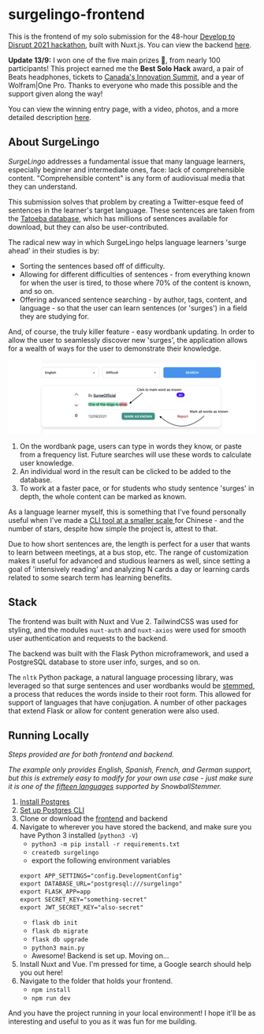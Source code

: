 # surgelingo-frontend
This is the frontend of my solo submission for the 48-hour [Develop to Disrupt 2021 hackathon](https://develop-to-disrupt.devpost.com/), built with Nuxt.js. You can view the backend [here](https://github.com/Destaq/surgelingo-backend).

**Update 13/9:** I won one of the five main prizes :tada:, from nearly 100 participants! This project earned me the **Best Solo Hack** award, a pair of Beats headphones, tickets to [Canada's Innovation Summit](https://www.corridorsummit.ca/), and a year of Wolfram|One Pro. Thanks to everyone who made this possible and the support given along the way!

You can view the winning entry page, with a video, photos, and a more detailed description [here](https://devpost.com/software/surgelingo).

## About SurgeLingo
_SurgeLingo_ addresses a fundamental issue that many language learners, especially beginner and intermediate ones, face: lack of comprehensible content. "Comprehensible content" is any form of audiovisual media that they can understand.

This submission solves that problem by creating a Twitter-esque feed of sentences in the learner's target language. These sentences are taken from the [Tatoeba database](https://tatoeba.org/en/), which has millions of sentences available for download, but they can also be user-contributed.

The radical new way in which SurgeLingo helps language learners 'surge ahead' in their studies is by:
- Sorting the sentences based off of difficulty.
- Allowing for different difficulties of sentences - from everything known for when the user is tired, to those where 70% of the content is known, and so on.
- Offering advanced sentence searching - by author, tags, content, and language - so that the user can learn sentences (or 'surges') in a field they are studying for.

And, of course, the truly killer feature - easy wordbank updating. In order to allow the user to seamlessly discover new 'surges', the application allows for a wealth of ways for the user to demonstrate their knowledge.

<img src="static/surgelingo_example.png" />

1. On the wordbank page, users can type in words they know, or paste from a frequency list. Future searches will use these words to calculate user knowledge.
2. An individual word in the result can be clicked to be added to the database.
3. To work at a faster pace, or for students who study sentence 'surges' in depth, the whole content can be marked as known.

As a language learner myself, this is something that I've found personally useful when I've made a [CLI tool at a smaller scale ](https://github.com/Destaq/chinese-sentence-miner) for Chinese - and the number of stars, despite how simple the project is, attest to that.

Due to how short sentences are, the length is perfect for a user that wants to learn between meetings, at a bus stop, etc. The range of customization makes it useful for advanced and studious learners as well, since setting a goal of 'intensively reading' and analyzing N cards a day or learning cards related to some search term has learning benefits.


## Stack
The frontend was built with Nuxt and Vue 2. TailwindCSS was used for styling, and the modules `nuxt-auth` and `nuxt-axios` were used for smooth user authentication and requests to the backend.

The backend was built with the Flask Python microframework, and used a PostgreSQL database to store user info, surges, and so on.

The `nltk` Python package, a natural language processing library, was leveraged so that surge sentences and user wordbanks would be [stemmed](https://en.wikipedia.org/wiki/Stemming), a process that reduces the words inside to their root form. This allowed for support of languages that have conjugation. A number of other packages that extend Flask or allow for content generation were also used.

## Running Locally
*Steps provided are for both frontend and backend.*

*The example only provides English, Spanish, French, and German support, but this is extremely easy to modify for your own use case - just make sure it is one of the [fifteen languages](https://www.nltk.org/howto/stem.html) supported by SnowballStemmer.*
1. [Install Postgres](https://postgresapp.com/documentation/cli-tools.html)
2. [Set up Postgres CLI](https://postgresapp.com/documentation/cli-tools.html)
3. Clone or download the [frontend](https://github.com/Destaq/surgelingo-backend) and backend
4. Navigate to wherever you have stored the backend, and make sure you have Python 3 installed (`python3 -V`)
    - `python3 -m pip install -r requirements.txt`
    - `createdb surgelingo`
    - export the following environment variables
    ```
    export APP_SETTINGS="config.DevelopmentConfig"
    export DATABASE_URL="postgresql:///surgelingo"
    export FLASK_APP=app
    export SECRET_KEY="something-secret"
    export JWT_SECRET_KEY="also-secret"
    ```
    - `flask db init`
    - `flask db migrate`
    - `flask db upgrade`
    - `python3 main.py`
    - Awesome! Backend is set up. Moving on...
5. Install Nuxt and Vue. I'm pressed for time, a Google search should help you out here!
6. Navigate to the folder that holds your frontend.
    - `npm install`
    - `npm run dev`

And you have the project running in your local environment! I hope it'll be as interesting and useful to you as it was fun for me building.
